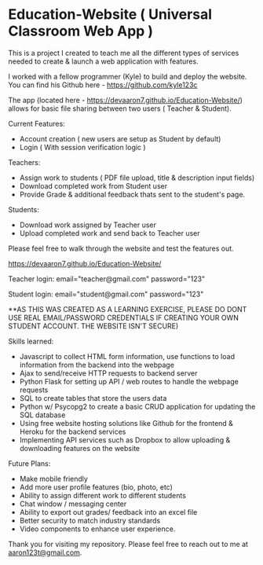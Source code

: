 # Education-Website ( Universal Classroom Web App )

This is a project I created to teach me all the different types of services needed to create & launch a web application with features.

I worked with a fellow programmer (Kyle) to build and deploy the website. You can find his Github here - https://github.com/kyle123c

The app (located here - https://devaaron7.github.io/Education-Website/) allows for basic file sharing between two users ( Teacher & Student).

Current Features:
- Account creation ( new users are setup as Student by default)
- Login ( With session verification logic )

Teachers:
- Assign work to students ( PDF file upload, title & description input fields)
- Download completed work from Student user
- Provide Grade & additional feedback thats sent to the student's page.

Students:
- Download work assigned by Teacher user
- Upload completed work and send back to Teacher user

Please feel free to walk through the website and test the features out.

https://devaaron7.github.io/Education-Website/

Teacher login:
email="teacher@<span>gmail.</span>com"
password="123"

Student login:
email="student@<span>gmail.</span>com"
password="123"

**AS THIS WAS CREATED AS A LEARNING EXERCISE, PLEASE DO DONT USE REAL EMAIL/PASSWORD CREDENTIALS IF CREATING YOUR OWN STUDENT ACCOUNT. THE WEBSITE ISN'T SECURE)

Skills learned:
- Javascript to collect HTML form information, use functions to load information from the backend into the webpage
- Ajax to send/receive HTTP requests to backend server
- Python Flask for setting up API / web routes to handle the webpage requests
- SQL to create tables that store the users data
- Python w/ Psycopg2 to create a basic CRUD application for updating the SQL database
- Using free website hosting solutions like Github for the frontend & Heroku for the backend services
- Implementing API services such as Dropbox to allow uploading & downloading features on the website

Future Plans:
- Make mobile friendly
- Add more user profile features (bio, photo, etc)
- Ability to assign different work to different students
- Chat window / messaging center
- Ability to export out grades/ feedback into an excel file
- Better security to match industry standards
- Video components to enhance user experience. 

Thank you for visiting my repository. Please feel free to reach out to me at aaron123t@gmail.com.

